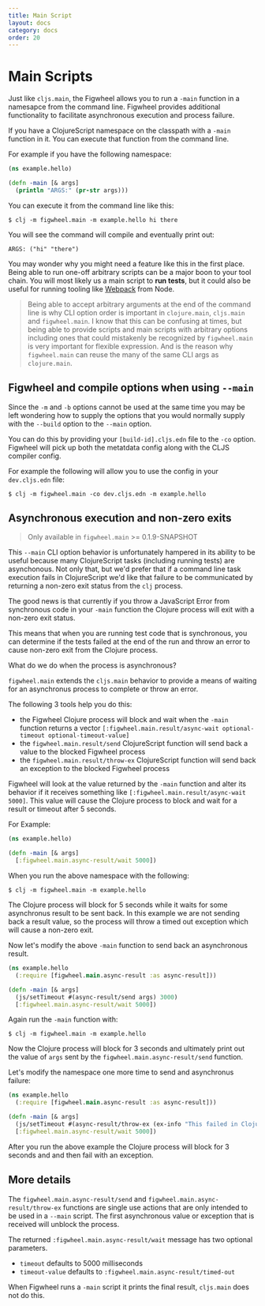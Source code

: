 ```yaml
---
title: Main Script
layout: docs
category: docs
order: 20
---
```


# Main Scripts

<div class="lead-in">Just like <code>cljs.main</code>, the Figwheel allows you to
run a <code>-main</code> function in a namesapce from the command line. Figwheel
provides additional functionality to facilitate asynchronous execution
and process failure.</div>

If you have a ClojureScript namespace on the classpath with a `-main`
function in it. You can execute that function from the command line.

For example if you have the following namespace:

```clojure
(ns example.hello)

(defn -main [& args]
  (println "ARGS:" (pr-str args)))
```

You can execute it from the command line like this:

```shell
$ clj -m figwheel.main -m example.hello hi there
```

You will see the command will compile and eventually print out:

```
ARGS: ("hi" "there")
```

You may wonder why you might need a feature like this in the first
place. Being able to run one-off arbitrary scripts can be a major boon
to your tool chain. You will most likely us a main script to **run
tests**, but it could also be useful for running tooling like
[Webpack](https://webpack.js.org/api/node/) from Node.

> Being able to accept arbitrary arguments at the end of the command
> line is why CLI option order is important in `clojure.main`,
> `cljs.main` and `figwheel.main`. I know that this can be confusing
> at times, but being able to provide scripts and main scripts with
> arbitrary options including ones that could mistakenly be recognized
> by `figwheel.main` is very important for flexible expression. And is
> the reason why `figwheel.main` can reuse the many of the same CLI
> args as `clojure.main`.

## Figwheel and compile options when using `--main`

Since the `-m` and `-b` options cannot be used at the same time you
may be left wondering how to supply the options that you would
normally supply with the `--build` option to the `--main` option.

You can do this by providing your `[build-id].cljs.edn` file to the `-co`
option. Figwheel will pick up both the metatdata config along with the CLJS
compiler config. 

For example the following will allow you to use the config in your
`dev.cljs.edn` file:

```shell
$ clj -m figwheel.main -co dev.cljs.edn -m example.hello
```

## Asynchronous execution and non-zero exits

> Only available in `figwheel.main` >= 0.1.9-SNAPSHOT

This `--main` CLI option behavior is unfortunately hampered in its
ability to be useful because many ClojureScript tasks (including
running tests) are asynchonous. Not only that, but we'd prefer that if
a command line task execution fails in ClojureScript we'd like that
failure to be communicated by returning a non-zero exit status from
the `clj` process.

The good news is that currently if you throw a JavaScript Error from
synchronous code in your `-main` function the Clojure process will
exit with a non-zero exit status.

This means that when you are running test code that is synchronous, you
can determine if the tests failed at the end of the run and throw an
error to cause non-zero exit from the Clojure process.

What do we do when the process is asynchronous?

`figwheel.main` extends the `cljs.main` behavior to provide a means of
waiting for an asynchronus process to complete or throw an error.

The following 3 tools help you do this:

* the Figwheel Clojure process will block and wait when the `-main`
  function returns a vector
  `[:figwheel.main.result/async-wait optional-timeout optional-timeout-value]`
* the `figwheel.main.result/send` ClojureScript function will send
  back a value to the blocked Figwheel process
* the `figwheel.main.result/throw-ex` ClojureScript function will send
  back an exception to the blocked Figwheel process

Figwheel will look at the value returned by the `-main` function and
alter its behavior if it receives something like
`[:figwheel.main.result/async-wait 5000]`. This value will cause the
Clojure process to block and wait for a result or timeout after 5
seconds.

For Example:

```clojure
(ns example.hello)

(defn -main [& args]
  [:figwheel.main.async-result/wait 5000])
```

When you run the above namespace with the following:

```shell
$ clj -m figwheel.main -m example.hello
```

The Clojure process will block for 5 seconds while it waits for some
asynchronus result to be sent back. In this example we are not sending
back a result value, so the process will throw a timed out exception
which will cause a non-zero exit.

Now let's modify the above `-main` function to send back an
asynchronous result.

```clojure
(ns example.hello
  (:require [figwheel.main.async-result :as async-result]))

(defn -main [& args]
  (js/setTimeout #(async-result/send args) 3000)
  [:figwheel.main.async-result/wait 5000])
```

Again run the `-main` function with:

```shell
$ clj -m figwheel.main -m example.hello
```

Now the Clojure process will block for 3 seconds and ultimately print
out the value of `args` sent by the `figwheel.main.async-result/send`
function.

Let's modify the namespace one more time to send and asynchronus
failure:

```clojure
(ns example.hello
  (:require [figwheel.main.async-result :as async-result]))

(defn -main [& args]
  (js/setTimeout #(async-result/throw-ex (ex-info "This failed in ClojureScript!" {})) 3000)
  [:figwheel.main.async-result/wait 5000])
```

After you run the above example the Clojure process will block for 3
seconds and and then fail with an exception.

## More details

The `figwheel.main.async-result/send` and
`figwheel.main.async-result/throw-ex` functions are single use actions
that are only intended to be used in a `--main` script. The first
asynchronous value or exception that is received will unblock the
process.

The returned `:figwheel.main.async-result/wait` message has two
optional parameters.

* `timeout` defaults to 5000 milliseconds
* `timeout-value` defaults to `:figwheel.main.async-result/timed-out`

When Figwheel runs a `-main` script it prints the final result,
`cljs.main` does not do this.











  

